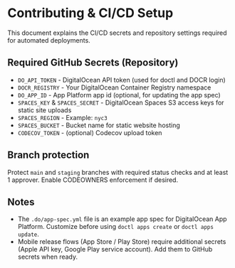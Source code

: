 # Contributing & CI/CD Setup

This document explains the CI/CD secrets and repository settings required for automated deployments.

## Required GitHub Secrets (Repository)
- `DO_API_TOKEN` - DigitalOcean API token (used for doctl and DOCR login)
- `DOCR_REGISTRY` - Your DigitalOcean Container Registry namespace
- `DO_APP_ID` - App Platform app id (optional, for updating the app spec)
- `SPACES_KEY` & `SPACES_SECRET` - DigitalOcean Spaces S3 access keys for static site uploads
- `SPACES_REGION` - Example: `nyc3`
- `SPACES_BUCKET` - Bucket name for static website hosting
- `CODECOV_TOKEN` - (optional) Codecov upload token

## Branch protection
Protect `main` and `staging` branches with required status checks and at least 1 approver. Enable CODEOWNERS enforcement if desired.

## Notes
- The `.do/app-spec.yml` file is an example app spec for DigitalOcean App Platform. Customize before using `doctl apps create` or `doctl apps update`.
- Mobile release flows (App Store / Play Store) require additional secrets (Apple API key, Google Play service account). Add them to GitHub secrets when ready.
